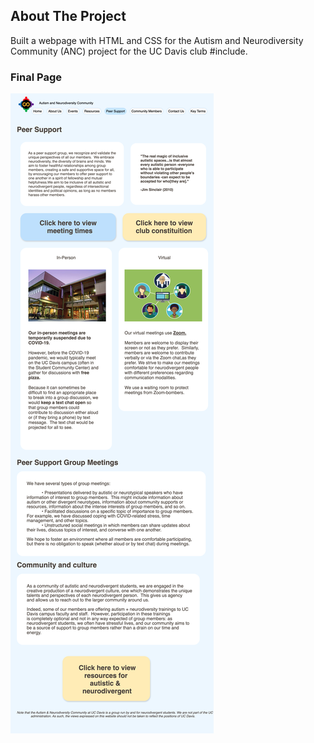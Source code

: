 ## About The Project

Built a webpage with HTML and CSS for the Autism and Neurodiversity Community (ANC) project for the UC Davis club #include.

### Final Page

![alt text](https://raw.githubusercontent.com/srirams1003/ANC-PeerSupport/master/PageSS.png)


